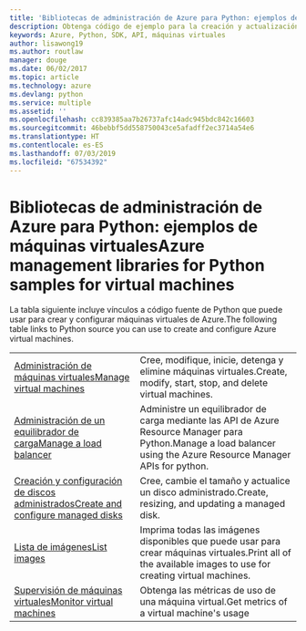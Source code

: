 ```yaml
---
title: 'Bibliotecas de administración de Azure para Python: ejemplos de máquinas virtuales'
description: Obtenga código de ejemplo para la creación y actualización de máquinas virtuales de Azure mediante las bibliotecas de administración de Azure para Python.
keywords: Azure, Python, SDK, API, máquinas virtuales
author: lisawong19
ms.author: routlaw
manager: douge
ms.date: 06/02/2017
ms.topic: article
ms.technology: azure
ms.devlang: python
ms.service: multiple
ms.assetid: ''
ms.openlocfilehash: cc839385aa7b26737afc14adc945bdc842c16603
ms.sourcegitcommit: 46bebbf5dd558750043ce5afadff2ec3714a54e6
ms.translationtype: HT
ms.contentlocale: es-ES
ms.lasthandoff: 07/03/2019
ms.locfileid: "67534392"
---
```

# <a name="azure-management-libraries-for-python-samples-for-virtual-machines"></a><span data-ttu-id="cfa4d-104">Bibliotecas de administración de Azure para Python: ejemplos de máquinas virtuales</span><span class="sxs-lookup"><span data-stu-id="cfa4d-104">Azure management libraries for Python samples for virtual machines</span></span>

<span data-ttu-id="cfa4d-105">La tabla siguiente incluye vínculos a código fuente de Python que puede usar para crear y configurar máquinas virtuales de Azure.</span><span class="sxs-lookup"><span data-stu-id="cfa4d-105">The following table links to Python source you can use to create and configure Azure virtual machines.</span></span>

| || 
|---|---|
| <span data-ttu-id="cfa4d-106">[Administración de máquinas virtuales][1]</span><span class="sxs-lookup"><span data-stu-id="cfa4d-106">[Manage virtual machines][1]</span></span> | <span data-ttu-id="cfa4d-107">Cree, modifique, inicie, detenga y elimine máquinas virtuales.</span><span class="sxs-lookup"><span data-stu-id="cfa4d-107">Create, modify, start, stop, and delete virtual machines.</span></span> |
| <span data-ttu-id="cfa4d-108">[Administración de un equilibrador de carga][2]</span><span class="sxs-lookup"><span data-stu-id="cfa4d-108">[Manage a load balancer][2]</span></span> | <span data-ttu-id="cfa4d-109">Administre un equilibrador de carga mediante las API de Azure Resource Manager para Python.</span><span class="sxs-lookup"><span data-stu-id="cfa4d-109">Manage a load balancer using the Azure Resource Manager APIs for python.</span></span> |
| <span data-ttu-id="cfa4d-110">[Creación y configuración de discos administrados][3]</span><span class="sxs-lookup"><span data-stu-id="cfa4d-110">[Create and configure managed disks][3]</span></span> | <span data-ttu-id="cfa4d-111">Cree, cambie el tamaño y actualice un disco administrado.</span><span class="sxs-lookup"><span data-stu-id="cfa4d-111">Create, resizing, and updating a managed disk.</span></span>|
| <span data-ttu-id="cfa4d-112">[Lista de imágenes][4]</span><span class="sxs-lookup"><span data-stu-id="cfa4d-112">[List images][4]</span></span> | <span data-ttu-id="cfa4d-113">Imprima todas las imágenes disponibles que puede usar para crear máquinas virtuales.</span><span class="sxs-lookup"><span data-stu-id="cfa4d-113">Print all of the available images to use for creating virtual machines.</span></span>| 
| <span data-ttu-id="cfa4d-114">[Supervisión de máquinas virtuales][5]</span><span class="sxs-lookup"><span data-stu-id="cfa4d-114">[Monitor virtual machines][5]</span></span> |<span data-ttu-id="cfa4d-115">Obtenga las métricas de uso de una máquina virtual.</span><span class="sxs-lookup"><span data-stu-id="cfa4d-115">Get metrics of a virtual machine's usage</span></span> | 

[1]: https://azure.microsoft.com/resources/samples/virtual-machines-python-manage/
[2]: https://azure.microsoft.com/resources/samples/network-python-manage-loadbalancer
[3]: python-sdk-azure-samples-managed-disks.md
[4]: python-sdk-azure-samples-list-images.md
[5]: python-sdk-azure-samples-monitor-vms.md
